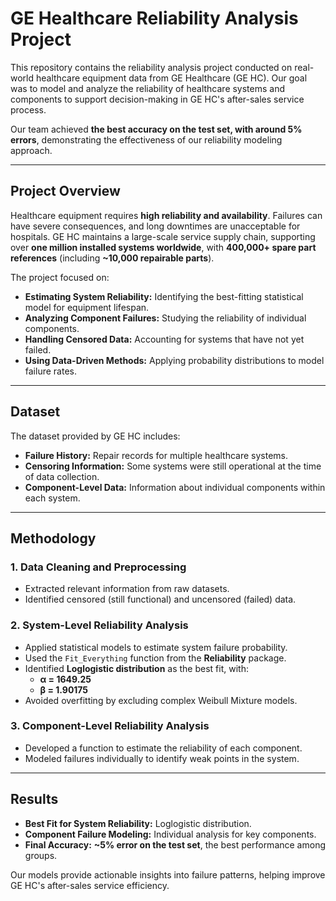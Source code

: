 # GE Healthcare Reliability Analysis Project

This repository contains the reliability analysis project conducted on real-world healthcare equipment data from GE Healthcare (GE HC). Our goal was to model and analyze the reliability of healthcare systems and components to support decision-making in GE HC's after-sales service process.

Our team achieved **the best accuracy on the test set, with around 5% errors**, demonstrating the effectiveness of our reliability modeling approach.

---

## Project Overview

Healthcare equipment requires **high reliability and availability**. Failures can have severe consequences, and long downtimes are unacceptable for hospitals. GE HC maintains a large-scale service supply chain, supporting over **one million installed systems worldwide**, with **400,000+ spare part references** (including **~10,000 repairable parts**).

The project focused on:
- **Estimating System Reliability:** Identifying the best-fitting statistical model for equipment lifespan.
- **Analyzing Component Failures:** Studying the reliability of individual components.
- **Handling Censored Data:** Accounting for systems that have not yet failed.
- **Using Data-Driven Methods:** Applying probability distributions to model failure rates.

---

## Dataset

The dataset provided by GE HC includes:
- **Failure History:** Repair records for multiple healthcare systems.
- **Censoring Information:** Some systems were still operational at the time of data collection.
- **Component-Level Data:** Information about individual components within each system.

---

## Methodology

### **1. Data Cleaning and Preprocessing**
- Extracted relevant information from raw datasets.
- Identified censored (still functional) and uncensored (failed) data.

### **2. System-Level Reliability Analysis**
- Applied statistical models to estimate system failure probability.
- Used the `Fit_Everything` function from the **Reliability** package.
- Identified **Loglogistic distribution** as the best fit, with:
  - **α = 1649.25**  
  - **β = 1.90175**  
- Avoided overfitting by excluding complex Weibull Mixture models.

### **3. Component-Level Reliability Analysis**
- Developed a function to estimate the reliability of each component.
- Modeled failures individually to identify weak points in the system.

---

## Results

- **Best Fit for System Reliability:** Loglogistic distribution.  
- **Component Failure Modeling:** Individual analysis for key components.  
- **Final Accuracy:** **~5% error on the test set**, the best performance among groups.  

Our models provide actionable insights into failure patterns, helping improve GE HC's after-sales service efficiency.
